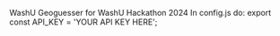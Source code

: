 WashU Geoguesser for WashU Hackathon 2024
In config.js do:
export const API_KEY = 'YOUR API KEY HERE';
